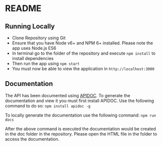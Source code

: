 # README

## Running Locally
* Clone Repository using Git
* Ensure that you have Node v6+ and NPM 6+ installed. Please note the app uses Node.js ES6
* In terminal go to the folder of the repository and execute `npm install` to install dependencies
* Then run the app using `npm start`
* You must now be able to view the application in `http://localhost:3000`

## Documentation
The API has been documented using [APIDOC](http://apidocjs.com/). To generate the documentation and view it you must first install APIDOC. Use the following command to do so:
`npm install apidoc -g`

To locally generate the documentation use the following command:
`npm run docs`

After the above command is executed the documentation would be created in the doc folder in the repository. Please open the HTML file in the folder to access the documentation.
